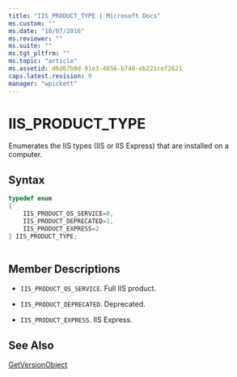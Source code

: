 ```yaml
---
title: "IIS_PRODUCT_TYPE | Microsoft Docs"
ms.custom: ""
ms.date: "10/07/2016"
ms.reviewer: ""
ms.suite: ""
ms.tgt_pltfrm: ""
ms.topic: "article"
ms.assetid: d6d67b0d-91e3-4856-b740-eb221cef2621
caps.latest.revision: 9
manager: "wpickett"
---
```

# IIS_PRODUCT_TYPE
Enumerates the IIS types (IIS or IIS Express) that are installed on a computer.  
  
## Syntax  
  
```cpp  
typedef enum  
{  
    IIS_PRODUCT_OS_SERVICE=0,   
    IIS_PRODUCT_DEPRECATED=1,  
    IIS_PRODUCT_EXPRESS=2  
} IIS_PRODUCT_TYPE;  
  
```  
  
## Member Descriptions  
  
-   `IIS_PRODUCT_OS_SERVICE`. Full IIS product.  
  
-   `IIS_PRODUCT_DEPRECATED`. Deprecated.  
  
-   `IIS_PRODUCT_EXPRESS`. IIS Express.  
  
## See Also  
 [GetVersionObject](../../extensions\express-api-ref/getversionobject.md)